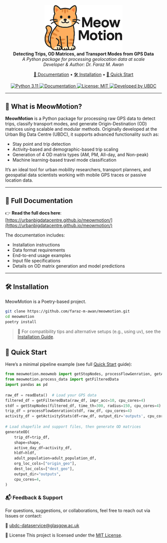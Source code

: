 <p align="center">
  <img src="docs/assets/meowmotion_logo.png" alt="MeowMotion Logo" width="250"/><br>
  <strong>Detecting Trips, OD Matrices, and Transport Modes from GPS Data</strong><br>
  <em>A Python package for processing geolocation data at scale</em><br>
  <em>Developer & Author: Dr. Faraz M. Awan</em>
</p>

<p align="center">
  <a href="https://urbanbigdatacentre.github.io/meowmotion/">📖 Documentation</a> •
  <a href="#installation">🛠 Installation</a> •
  <a href="#quick-start">🚀 Quick Start</a>
</p>

<p align="center">
  <a href="https://www.python.org/downloads/release/python-311/">
    <img src="https://img.shields.io/badge/python-3.11-blue.svg" alt="Python 3.11">
  </a>
  <a href="https://urbanbigdatacentre.github.io/meowmotion/">
    <img src="https://img.shields.io/badge/docs-online-brightgreen.svg" alt="Documentation">
  </a>
  <a href="https://github.com/faraz-m-awan/meowmotion/blob/main/LICENSE">
    <img src="https://img.shields.io/badge/license-MIT-green.svg" alt="License: MIT">
  </a>
  <a href="https://www.ubdc.ac.uk/">
    <img src="https://img.shields.io/badge/developed%20by-UBDC-blueviolet" alt="Developed by UBDC">
  </a>
  <!-- Optional: Build Status -->
  <!--
  <a href="https://github.com/faraz-m-awan/meowmotion/actions">
    <img src="https://github.com/faraz-m-awan/meowmotion/actions/workflows/main.yml/badge.svg" alt="Build Status">
  </a>
  -->
</p>


---

## 🐾 What is MeowMotion?

**MeowMotion** is a Python package for processing raw GPS data to detect trips, classify transport modes, and generate Origin-Destination (OD) matrices using scalable and modular methods. Originally developed at the Urban Big Data Centre (UBDC), it supports advanced functionality such as:

- Stay point and trip detection
- Activity-based and demographic-based trip scaling
- Generation of 4 OD matrix types (AM, PM, All-day, and Non-peak)
- Machine learning-based travel mode classification

It’s an ideal tool for urban mobility researchers, transport planners, and geospatial data scientists working with mobile GPS traces or passive location data.

---

## 📖 Full Documentation

👉 **Read the full docs here**: [https://urbanbigdatacentre.github.io/meowmotion/](https://urbanbigdatacentre.github.io/meowmotion/)

The documentation includes:

- Installation instructions
- Data format requirements
- End-to-end usage examples
- Input file specifications
- Details on OD matrix generation and model predictions

---

## 🛠 Installation

MeowMotion is a Poetry-based project.

```bash
git clone https://github.com/faraz-m-awan/meowmotion.git
cd meowmotion
poetry install
```
> 🔧 For compatibility tips and alternative setups (e.g., using uv), see the [Installation Guide](https://urbanbigdatacentre.github.io/meowmotion/getting-started/installation/).

## 🚀 Quick Start

Here’s a minimal pipeline example (see full [Quick Start](https://urbanbigdatacentre.github.io/meowmotion/getting-started/quick-start/) guide):

```python
from meowmotion.meowmob import getStopNodes, processFlowGenration, getActivityStats, generateOD
from meowmotion.process_data import getFilteredData
import pandas as pd

raw_df = readData()  # Load your GPS data
filtered_df = getFilteredData(raw_df, impr_acc=10, cpu_cores=4)
stdf = getStopNodes(filtered_df, time_th=300, radius=150, cpu_cores=4)
trip_df = processFlowGenration(stdf, raw_df, cpu_cores=4)
activity_df = getActivityStats(df=raw_df, output_dir='outputs', cpu_cores=4)

# Load shapefile and support files, then generate OD matrices
generateOD(
    trip_df=trip_df,
    shape=shape,
    active_day_df=activity_df,
    hldf=hldf,
    adult_population=adult_population_df,
    org_loc_cols=["origin_geo"],
    dest_loc_cols=["dest_geo"],
    output_dir="outputs",
    cpu_cores=4,
)

```
### 📬 Feedback & Support
For questions, suggestions, or collaborations, feel free to reach out via Issues or contact:

📧 ubdc-dataservice@glasgow.ac.uk

📄 License
This project is licensed under the [MIT License](https://choosealicense.com/licenses/mit/).
